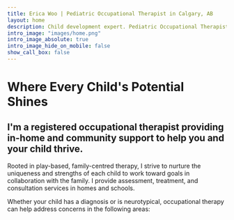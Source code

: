 ```yaml
---
title: Erica Woo | Pediatric Occupational Therapist in Calgary, AB
layout: home
description: Child development expert. Pediatric Occupational Therapist based in Calgary, AB, Canada.
intro_image: "images/home.png"
intro_image_absolute: true
intro_image_hide_on_mobile: false
show_call_box: false
---
```


# Where Every Child's Potential Shines

## I'm a registered occupational therapist providing in-home and community support to help you and your child thrive.

Rooted in play-based, family-centred therapy, I strive to nurture the uniqueness and strengths of each child to work toward goals in collaboration with the family. I provide assessment, treatment, and consultation services in homes and schools.

Whether your child has a diagnosis or is neurotypical, occupational therapy can help address concerns in the following areas:
